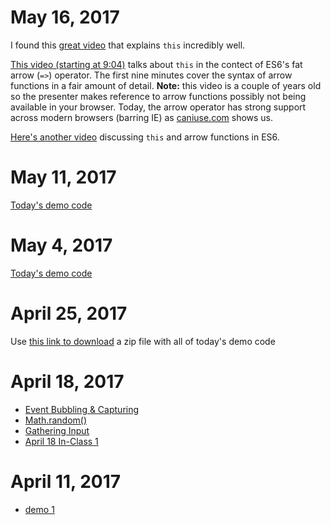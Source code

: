 # May 16, 2017
I found this [great video](https://youtu.be/zE9iro4r918) that explains `this` incredibly well.

[This video (starting at 9:04)](https://youtu.be/J85lRtO_yjY?t=9m4s) talks about `this` in the contect of ES6's fat arrow (`=>`) operator. The first nine minutes cover the syntax of arrow functions in a fair amount of detail. **Note:** this video is a couple of years old so the presenter makes reference to arrow functions possibly not being available in your browser. Today, the arrow operator has strong support across modern browsers (barring IE) as [caniuse.com](http://www.caniuse.com/#feat=arrow-functions) shows us. 

[Here's another video](https://youtu.be/oTRujqZYhrU) discussing `this` and arrow functions in ES6.

# May 11, 2017

[Today's demo code](https://drive.google.com/file/d/0B1ODsqqIQg7sVFpGczNVVHJaMzQ/view?usp=sharing)

# May 4, 2017

[Today's demo code](https://drive.google.com/file/d/0B1ODsqqIQg7sb2ZWNWthOC1Oekk/view?usp=sharing)

# April 25, 2017

Use [this link to download](https://drive.google.com/file/d/0B1ODsqqIQg7sMFQ0d3FVQVN2RFk/view?usp=sharing) a zip file with all of today's demo code

# April 18, 2017

* [Event Bubbling &amp; Capturing](https://codepen.io/joeparis/pen/WjQmxQ)
* [Math.random()](https://codepen.io/joeparis/pen/JNYzme)
* [Gathering Input](https://codepen.io/joeparis/pen/rmOREK)
* [April 18 In-Class 1](https://codepen.io/joeparis/pen/oWjVKR?editors=1010#0)


# April 11, 2017

* [demo 1](http://codepen.io/joeparis/pen/MmgzxN)
